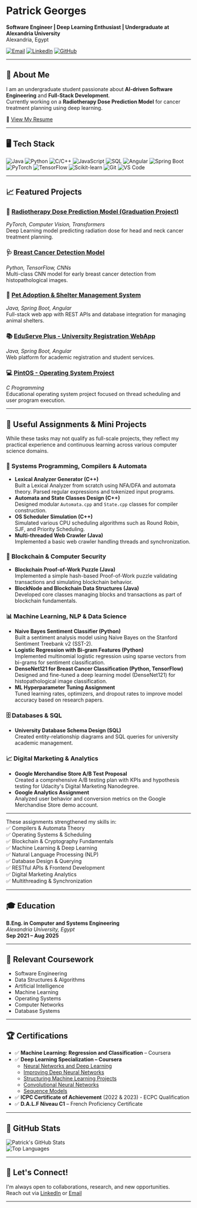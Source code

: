# Patrick Georges

**Software Engineer | Deep Learning Enthusiast | Undergraduate at Alexandria University**  
Alexandria, Egypt  

[![Email](https://img.shields.io/badge/Email-patrick.georges18@gmail.com-blue?style=flat&logo=gmail)](mailto:patrick.georges18@gmail.com) 
[![LinkedIn](https://img.shields.io/badge/LinkedIn-patrick--georges-blue?style=flat&logo=linkedin)](https://linkedin.com/in/patrick-georges) 
[![GitHub](https://img.shields.io/badge/GitHub-Patrick--Geo7-black?style=flat&logo=github)](https://github.com/Patrick-Geo7)

---

## 👋 About Me

I am an undergraduate student passionate about **AI-driven Software Engineering** and **Full-Stack Development**.  
Currently working on a **Radiotherapy Dose Prediction Model** for cancer treatment planning using deep learning.

📄 [View My Resume](https://your-resume-link.com) <!-- Replace with your actual resume link -->

---

## 🖥️ Tech Stack

![Java](https://img.shields.io/badge/Java-007396?style=flat&logo=java&logoColor=white)
![Python](https://img.shields.io/badge/Python-3776AB?style=flat&logo=python&logoColor=white)
![C/C++](https://img.shields.io/badge/C/C++-00599C?style=flat&logo=c&logoColor=white)
![JavaScript](https://img.shields.io/badge/JavaScript-F7DF1E?style=flat&logo=javascript&logoColor=black)
![SQL](https://img.shields.io/badge/SQL-4479A1?style=flat&logo=mysql&logoColor=white)
![Angular](https://img.shields.io/badge/Angular-DD0031?style=flat&logo=angular&logoColor=white)
![Spring Boot](https://img.shields.io/badge/Spring_Boot-6DB33F?style=flat&logo=spring-boot&logoColor=white)
![PyTorch](https://img.shields.io/badge/PyTorch-EE4C2C?style=flat&logo=pytorch&logoColor=white)
![TensorFlow](https://img.shields.io/badge/TensorFlow-FF6F00?style=flat&logo=tensorflow&logoColor=white)
![Scikit-learn](https://img.shields.io/badge/Scikit--learn-F7931E?style=flat&logo=scikit-learn&logoColor=white)
![Git](https://img.shields.io/badge/Git-F05032?style=flat&logo=git&logoColor=white)
![VS Code](https://img.shields.io/badge/VS_Code-007ACC?style=flat&logo=visual-studio-code&logoColor=white)

---

## 📈 Featured Projects

### 🎯 [Radiotherapy Dose Prediction Model (Graduation Project)](https://github.com/Patrick-Geo7/Radiotherapy-Dose-Prediction)
*PyTorch, Computer Vision, Transformers*  
Deep Learning model predicting radiation dose for head and neck cancer treatment planning.

### 🩺 [Breast Cancer Detection Model](https://github.com/Patrick-Geo7/Breast-Cancer-Detection)
*Python, TensorFlow, CNNs*  
Multi-class CNN model for early breast cancer detection from histopathological images.

### 🐾 [Pet Adoption & Shelter Management System](https://github.com/Patrick-Geo7/Pet-Adoption-System)
*Java, Spring Boot, Angular*  
Full-stack web app with REST APIs and database integration for managing animal shelters.

### 📚 [EduServe Plus - University Registration WebApp](https://github.com/Patrick-Geo7/EduServe-Plus)
*Java, Spring Boot, Angular*  
Web platform for academic registration and student services.

### 💻 [PintOS - Operating System Project](https://github.com/Patrick-Geo7/PintOS)
*C Programming*  
Educational operating system project focused on thread scheduling and user program execution.

---
## 💾 Useful Assignments & Mini Projects

While these tasks may not qualify as full-scale projects, they reflect my practical experience and continuous learning across various computer science domains.

### 🔧 Systems Programming, Compilers & Automata
- **Lexical Analyzer Generator (C++)**  
  Built a Lexical Analyzer from scratch using NFA/DFA and automata theory. Parsed regular expressions and tokenized input programs.
- **Automata and State Classes Design (C++)**  
  Designed modular `Automata.cpp` and `State.cpp` classes for compiler construction.
- **OS Scheduler Simulation (C++)**  
  Simulated various CPU scheduling algorithms such as Round Robin, SJF, and Priority Scheduling.
- **Multi-threaded Web Crawler (Java)**  
  Implemented a basic web crawler handling threads and synchronization.

### 🔗 Blockchain & Computer Security
- **Blockchain Proof-of-Work Puzzle (Java)**  
  Implemented a simple hash-based Proof-of-Work puzzle validating transactions and simulating blockchain behavior.
- **BlockNode and Blockchain Data Structures (Java)**  
  Developed core classes managing blocks and transactions as part of blockchain fundamentals.

### 📊 Machine Learning, NLP & Data Science
- **Naive Bayes Sentiment Classifier (Python)**  
  Built a sentiment analysis model using Naive Bayes on the Stanford Sentiment Treebank v2 (SST-2).
- **Logistic Regression with Bi-gram Features (Python)**  
  Implemented multinomial logistic regression using sparse vectors from bi-grams for sentiment classification.
- **DenseNet121 for Breast Cancer Classification (Python, TensorFlow)**  
  Designed and fine-tuned a deep learning model (DenseNet121) for histopathological image classification.
- **ML Hyperparameter Tuning Assignment**  
  Tuned learning rates, optimizers, and dropout rates to improve model accuracy based on research papers.

### 🗄️ Databases & SQL
- **University Database Schema Design (SQL)**  
  Created entity-relationship diagrams and SQL queries for university academic management.

### 📈 Digital Marketing & Analytics
- **Google Merchandise Store A/B Test Proposal**  
  Created a comprehensive A/B testing plan with KPIs and hypothesis testing for Udacity's Digital Marketing Nanodegree.
- **Google Analytics Assignment**  
  Analyzed user behavior and conversion metrics on the Google Merchandise Store demo account.

---

These assignments strengthened my skills in:  
✅ Compilers & Automata Theory  
✅ Operating Systems & Scheduling  
✅ Blockchain & Cryptography Fundamentals  
✅ Machine Learning & Deep Learning  
✅ Natural Language Processing (NLP)  
✅ Database Design & Querying  
✅ RESTful APIs & Frontend Development  
✅ Digital Marketing Analytics  
✅ Multithreading & Synchronization

---

## 🎓 Education

**B.Eng. in Computer and Systems Engineering**  
*Alexandria University, Egypt*  
**Sep 2021 – Aug 2025**

---

## 🌱 Relevant Coursework

- Software Engineering
- Data Structures & Algorithms
- Artificial Intelligence
- Machine Learning
- Operating Systems
- Computer Networks
- Database Systems

---

## 🏆 Certifications

- ✅ **Machine Learning: Regression and Classification** – Coursera
- ✅ **Deep Learning Specialization – Coursera**
  - [Neural Networks and Deep Learning](https://coursera.org/verify/4AH5SDGG3RDK)
  - [Improving Deep Neural Networks](https://coursera.org/verify/5Z58DAPYERQL)
  - [Structuring Machine Learning Projects](https://coursera.org/verify/RFTQTHHFWUD6)
  - [Convolutional Neural Networks](https://coursera.org/verify/IOWWXRKG8T4C)
  - [Sequence Models](https://coursera.org/verify/A4009EYIQUJK)
- ✅ **ICPC Certificate of Achievement** (2022 & 2023) - ECPC Qualification
- ✅ **D.A.L.F Niveau C1** – French Proficiency Certificate

---

## 🚀 GitHub Stats

![Patrick's GitHub Stats](https://github-readme-stats.vercel.app/api?username=Patrick-Geo7&show_icons=true&theme=radical)  
![Top Languages](https://github-readme-stats.vercel.app/api/top-langs/?username=Patrick-Geo7&layout=compact&theme=radical)

---

## 🤝 Let's Connect!

I'm always open to collaborations, research, and new opportunities.  
Reach out via [LinkedIn](https://linkedin.com/in/patrick-georges) or [Email](mailto:patrick.georges18@gmail.com)

---
